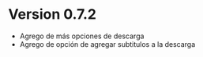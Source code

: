 # Version 0.7.2
- Agrego de más opciones de descarga
- Agrego de opción de agregar subtitulos a la descarga